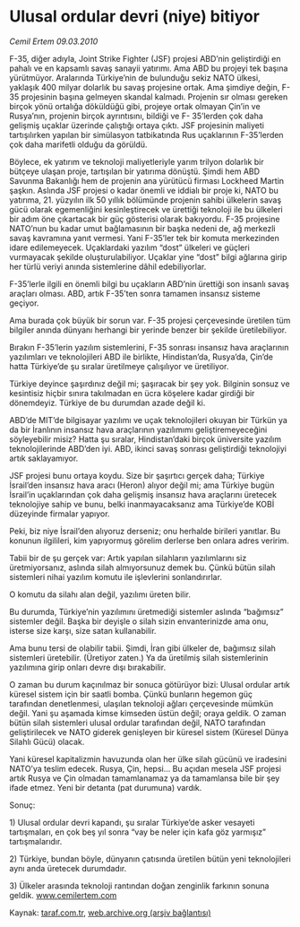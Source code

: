 # Ulusal ordular devri (niye) bitiyor

*Cemil Ertem 09.03.2010*

<div class="yazi"><p>F-35, diğer adıyla, Joint Strike Fighter (JSF) projesi ABD’nin geliştirdiği en pahalı ve en kapsamlı savaş sanayii yatırımı. Ama ABD bu projeyi tek başına yürütmüyor. Aralarında Türkiye’nin de bulunduğu sekiz NATO ülkesi, yaklaşık 400 milyar dolarlık bu savaş projesine ortak. Ama şimdiye değin, F-35 projesinin başına gelmeyen skandal kalmadı. Projenin sır olması gereken birçok yönü ortalığa döküldüğü gibi, projeye ortak olmayan Çin’in ve Rusya’nın, projenin birçok ayrıntısını, bildiği ve F- 35’lerden çok daha gelişmiş uçaklar üzerinde çalıştığı ortaya çıktı. JSF projesinin maliyeti tartışılırken yapılan bir simülasyon tatbikatında Rus uçaklarının F-35’lerden çok daha marifetli olduğu da görüldü.</p>
<p>Böylece, ek yatırım ve teknoloji maliyetleriyle yarım trilyon dolarlık bir bütçeye ulaşan proje, tartışılan bir yatırıma dönüştü. Şimdi hem ABD Savunma Bakanlığı hem de projenin ana yürütücü firması Lockheed Martin şaşkın. Aslında JSF projesi o kadar önemli ve iddialı bir proje ki, NATO bu yatırıma, 21. yüzyılın ilk 50 yıllık bölümünde projenin sahibi ülkelerin savaş gücü olarak egemenliğini kesinleştirecek ve ürettiği teknoloji ile bu ülkeleri bir adım öne çıkartacak bir güç gösterisi olarak bakıyordu. F-35 projesine NATO’nun bu kadar umut bağlamasının bir başka nedeni de, ağ merkezli savaş kavramına yanıt vermesi. Yani F-35’ler tek bir komuta merkezinden idare edilemeyecek. Uçaklardaki yazılım “dost” ülkeleri ve güçleri vurmayacak şekilde oluşturulabiliyor. Uçaklar yine “dost” bilgi ağlarına girip her türlü veriyi anında sistemlerine dâhil edebiliyorlar.</p>
<p>F-35’lerle ilgili en önemli bilgi bu uçakların ABD’nin ürettiği son insanlı savaş araçları olması. ABD, artık F-35’ten sonra tamamen insansız sisteme geçiyor.</p>
<p>Ama burada çok büyük bir sorun var. F-35 projesi çerçevesinde üretilen tüm bilgiler anında dünyanı herhangi bir yerinde benzer bir şekilde üretilebiliyor.</p>
<p>Bırakın F-35’lerin yazılım sistemlerini, F-35 sonrası insansız hava araçlarının yazılımları ve teknolojileri ABD ile birlikte, Hindistan’da, Rusya’da, Çin’de hatta Türkiye’de şu sıralar üretilmeye çalışılıyor ve üretiliyor.</p>
<p>Türkiye deyince şaşırdınız değil mi; şaşıracak bir şey yok. Bilginin sonsuz ve kesintisiz hiçbir sınıra takılmadan en ücra köşelere kadar girdiği bir dönemdeyiz. Türkiye de bu durumdan azade değil ki.</p>
<p>ABD’de MIT’de bilgisayar yazılımı ve uçak teknolojileri okuyan bir Türkün ya da bir İranlının insansız hava araçlarının yazılımımı geliştiremeyeceğini söyleyebilir misiz? Hatta şu sıralar, Hindistan’daki birçok üniversite yazılım teknolojilerinde ABD’den iyi. ABD, ikinci savaş sonrası geliştirdiği teknolojiyi artık saklayamıyor.</p>
<p>JSF projesi bunu ortaya koydu. Size bir şaşırtıcı gerçek daha; Türkiye İsrail’den insansız hava aracı (Heron) alıyor değil mi; ama Türkiye bugün İsrail’in uçaklarından çok daha gelişmiş insansız hava araçlarını üretecek teknolojiye sahip ve bunu, belki inanmayacaksanız ama Türkiye’de KOBİ düzeyinde firmalar yapıyor.</p>
<p>Peki, biz niye İsrail’den alıyoruz derseniz; onu herhalde birileri yanıtlar. Bu konunun ilgilileri, kim yapıyormuş görelim derlerse ben onlara adres veririm.</p>
<p>Tabii bir de şu gerçek var: Artık yapılan silahların yazılımlarını siz üretmiyorsanız, aslında silah almıyorsunuz demek bu. Çünkü bütün silah sistemleri nihai yazılım komutu ile işlevlerini sonlandırırlar.</p>
<p>O komutu da silahı alan değil, yazılımı üreten bilir.</p>
<p>Bu durumda, Türkiye’nin yazılımını üretmediği sistemler aslında “bağımsız” sistemler değil. Başka bir deyişle o silah sizin envanterinizde ama onu, isterse size karşı, size satan kullanabilir.</p>
<p>Ama bunu tersi de olabilir tabii. Şimdi, İran gibi ülkeler de, bağımsız silah sistemleri üretebilir. (Üretiyor zaten.) Ya da üretilmiş silah sistemlerinin yazılımına girip onları devre dışı bırakabilir.</p>
<p>O zaman bu durum kaçınılmaz bir sonuca götürüyor bizi: Ulusal ordular artık küresel sistem için bir saatli bomba. Çünkü bunların hegemon güç tarafından denetlenmesi, ulaşılan teknoloji ağları çerçevesinde mümkün değil. Yani şu aşamada kimse kimseden üstün değil; oraya geldik. O zaman bütün silah sistemleri ulusal ordular tarafından değil, NATO tarafından geliştirilecek ve NATO giderek genişleyen bir küresel sistem (Küresel Dünya Silahlı Gücü) olacak.</p>
<p>Yani küresel kapitalizmin havuzunda olan her ülke silah gücünü ve iradesini NATO’ya teslim edecek. Rusya, Çin, hepsi... Bu açıdan mesela JSF projesi artık Rusya ve Çin olmadan tamamlanamaz ya da tamamlansa bile bir şey ifade etmez. Yeni bir detanta (pat durumuna) vardık.</p>
<p>Sonuç:</p>
<p>1) Ulusal ordular devri kapandı, şu sıralar Türkiye’de asker vesayeti tartışmaları, en çok beş yıl sonra “vay be neler için kafa göz yarmışız” tartışmalarıdır.</p>
<p>2) Türkiye, bundan böyle, dünyanın çatısında üretilen bütün yeni teknolojileri aynı anda üretecek durumdadır.</p>
<p>3) Ülkeler arasında teknoloji rantından doğan zenginlik farkının sonuna geldik. <a href="http://www.cemilertem.com/">www.cemilertem.com</a></p>
</div>

Kaynak: [taraf.com.tr](http://www.taraf.com.tr:80/makale/10363.htm), [web.archive.org (arşiv bağlantısı)](http://web.archive.org/web/20100312085102/http://www.taraf.com.tr:80/makale/10363.htm)

